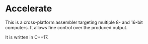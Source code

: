 # Accelerate

This is a cross-platform assembler targeting multiple 8- and 16-bit computers. It allows fine control over the produced output.

It is written in C++17.